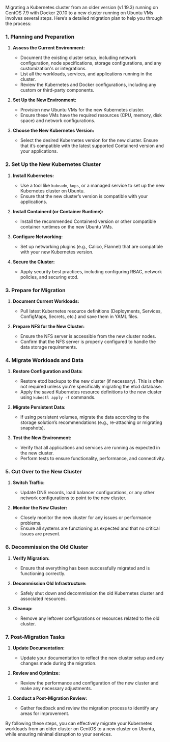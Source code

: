 Migrating a Kubernetes cluster from an older version (v1.19.3) running on CentOS 7.9 with Docker 20.10 to a new cluster running on Ubuntu VMs involves several steps. Here’s a detailed migration plan to help you through the process:

### 1. **Planning and Preparation**

1. **Assess the Current Environment:**
   - Document the existing cluster setup, including network configuration, node specifications, storage configurations, and any customization's or integrations.
   - List all the workloads, services, and applications running in the cluster.
   - Review the Kubernetes and Docker configurations, including any custom or third-party components.

2. **Set Up the New Environment:**
   - Provision new Ubuntu VMs for the new Kubernetes cluster.
   - Ensure these VMs have the required resources (CPU, memory, disk space) and network configurations.

3. **Choose the New Kubernetes Version:**
   - Select the desired Kubernetes version for the new cluster. Ensure that it’s compatible with the latest supported Containerd version and your applications.

### 2. **Set Up the New Kubernetes Cluster**

1. **Install Kubernetes:**
   - Use a tool like `kubeadm`, `kops`, or a managed service to set up the new Kubernetes cluster on Ubuntu.
   - Ensure that the new cluster’s version is compatible with your applications.

2. **Install Containerd (or Container Runtime):**
   - Install the recommended Containerd version or other compatible container runtimes on the new Ubuntu VMs.

3. **Configure Networking:**
   - Set up networking plugins (e.g., Calico, Flannel) that are compatible with your new Kubernetes version.

4. **Secure the Cluster:**
   - Apply security best practices, including configuring RBAC, network policies, and securing etcd.

### 3. **Prepare for Migration**

1. **Document Current Workloads:**
   - Pull latest Kubernetes resource definitions (Deployments, Services, ConfigMaps, Secrets, etc.) and save them in YAML files.

2. **Prepare NFS for the New Cluster:**
   - Ensure the NFS server is accessible from the new cluster nodes.
   - Confirm that the NFS server is properly configured to handle the data storage requirements.

### 4. **Migrate Workloads and Data**

1. **Restore Configuration and Data:**
   - Restore etcd backups to the new cluster (if necessary). This is often not required unless you're specifically migrating the etcd database.
   - Apply the saved Kubernetes resource definitions to the new cluster using `kubectl apply -f` commands.

2. **Migrate Persistent Data:**
   - If using persistent volumes, migrate the data according to the storage solution’s recommendations (e.g., re-attaching or migrating snapshots).

3. **Test the New Environment:**
   - Verify that all applications and services are running as expected in the new cluster.
   - Perform tests to ensure functionality, performance, and connectivity.

### 5. **Cut Over to the New Cluster**

1. **Switch Traffic:**
   - Update DNS records, load balancer configurations, or any other network configurations to point to the new cluster.

2. **Monitor the New Cluster:**
   - Closely monitor the new cluster for any issues or performance problems.
   - Ensure all systems are functioning as expected and that no critical issues are present.

### 6. **Decommission the Old Cluster**

1. **Verify Migration:**
   - Ensure that everything has been successfully migrated and is functioning correctly.

2. **Decommission Old Infrastructure:**
   - Safely shut down and decommission the old Kubernetes cluster and associated resources.

3. **Cleanup:**
   - Remove any leftover configurations or resources related to the old cluster.

### 7. **Post-Migration Tasks**

1. **Update Documentation:**
   - Update your documentation to reflect the new cluster setup and any changes made during the migration.

2. **Review and Optimize:**
   - Review the performance and configuration of the new cluster and make any necessary adjustments.

3. **Conduct a Post-Migration Review:**
   - Gather feedback and review the migration process to identify any areas for improvement.

By following these steps, you can effectively migrate your Kubernetes workloads from an older cluster on CentOS to a new cluster on Ubuntu, while ensuring minimal disruption to your services.